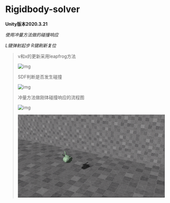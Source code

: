 # Rigidbody-solver

**Unity版本2020.3.21**

*使用冲量方法做的碰撞响应*

*L键弹射起步 R键刷新复位*



> v和x的更新采用leapfrog方法
>
> ![img](https://pic2.zhimg.com/80/v2-e964f331feb9cb89ba846a6fd36a58ed_720w.jpg)
>
> SDF判断是否发生碰撞
>
> ![img](https://pic3.zhimg.com/80/v2-b63fb88a788b77b8f7fd539506a464ee_720w.jpg)
>
> 冲量方法做刚体碰撞响应的流程图
>
> ![img](https://pic3.zhimg.com/80/v2-64ea5e71b309b051bfa2f00fff01de32_720w.jpg)
>
> ![image](https://github.com/1242857339/GAMES103-Simulation/blob/main/Lab1%20Rigidbody-solver/image-20221013231307380.png)